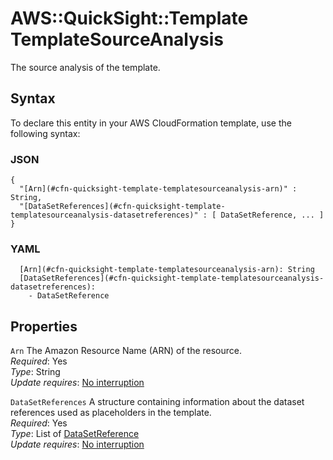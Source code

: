 # AWS::QuickSight::Template TemplateSourceAnalysis<a name="aws-properties-quicksight-template-templatesourceanalysis"></a>

The source analysis of the template\.

## Syntax<a name="aws-properties-quicksight-template-templatesourceanalysis-syntax"></a>

To declare this entity in your AWS CloudFormation template, use the following syntax:

### JSON<a name="aws-properties-quicksight-template-templatesourceanalysis-syntax.json"></a>

```
{
  "[Arn](#cfn-quicksight-template-templatesourceanalysis-arn)" : String,
  "[DataSetReferences](#cfn-quicksight-template-templatesourceanalysis-datasetreferences)" : [ DataSetReference, ... ]
}
```

### YAML<a name="aws-properties-quicksight-template-templatesourceanalysis-syntax.yaml"></a>

```
  [Arn](#cfn-quicksight-template-templatesourceanalysis-arn): String
  [DataSetReferences](#cfn-quicksight-template-templatesourceanalysis-datasetreferences): 
    - DataSetReference
```

## Properties<a name="aws-properties-quicksight-template-templatesourceanalysis-properties"></a>

`Arn`  <a name="cfn-quicksight-template-templatesourceanalysis-arn"></a>
The Amazon Resource Name \(ARN\) of the resource\.  
*Required*: Yes  
*Type*: String  
*Update requires*: [No interruption](https://docs.aws.amazon.com/AWSCloudFormation/latest/UserGuide/using-cfn-updating-stacks-update-behaviors.html#update-no-interrupt)

`DataSetReferences`  <a name="cfn-quicksight-template-templatesourceanalysis-datasetreferences"></a>
A structure containing information about the dataset references used as placeholders in the template\.  
*Required*: Yes  
*Type*: List of [DataSetReference](aws-properties-quicksight-template-datasetreference.md)  
*Update requires*: [No interruption](https://docs.aws.amazon.com/AWSCloudFormation/latest/UserGuide/using-cfn-updating-stacks-update-behaviors.html#update-no-interrupt)